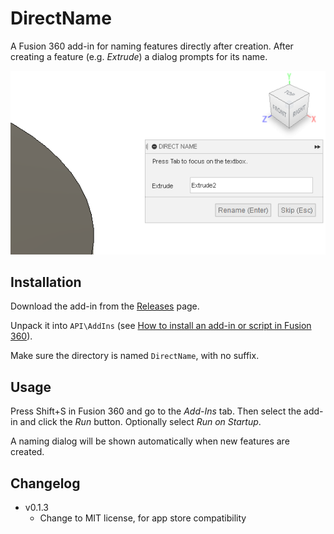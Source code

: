 # DirectName

A Fusion 360 add-in for naming features directly after creation. After creating a feature (e.g. *Extrude*) a dialog prompts for its name.

![Screenshot](screenshot.png)

## Installation
Download the add-in from the [Releases](https://github.com/thomasa88/DirectName/releases) page.

Unpack it into `API\AddIns` (see [How to install an add-in or script in Fusion 360](https://knowledge.autodesk.com/support/fusion-360/troubleshooting/caas/sfdcarticles/sfdcarticles/How-to-install-an-ADD-IN-and-Script-in-Fusion-360.html)).

Make sure the directory is named `DirectName`, with no suffix.

## Usage

Press Shift+S in Fusion 360 and go to the *Add-Ins* tab. Then select the add-in and click the *Run* button. Optionally select *Run on Startup*.

A naming dialog will be shown automatically when new features are created.

## Changelog

* v0.1.3
  * Change to MIT license, for app store compatibility